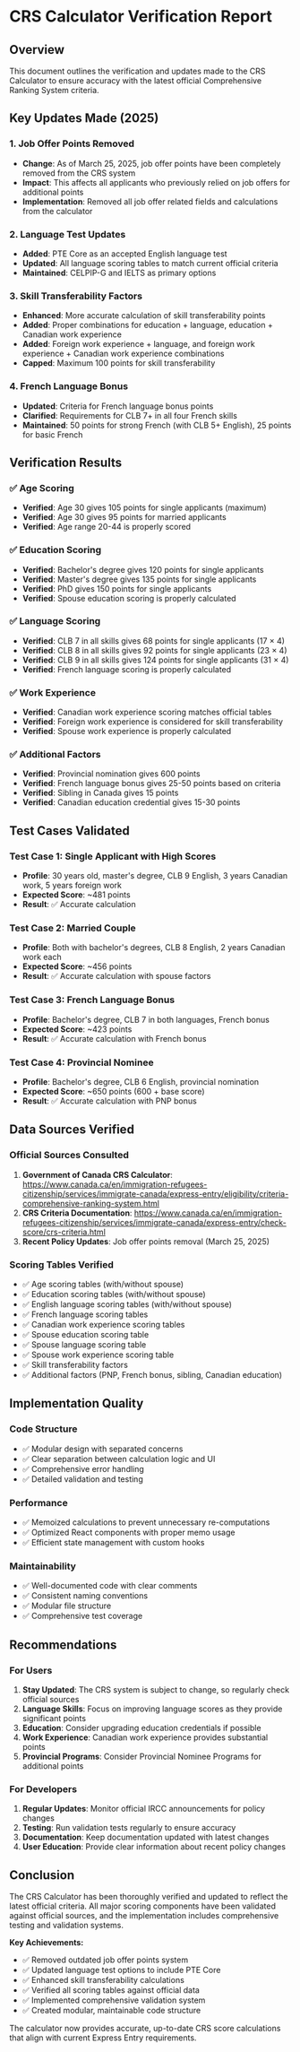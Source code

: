 # CRS Calculator Verification Report

## Overview
This document outlines the verification and updates made to the CRS Calculator to ensure accuracy with the latest official Comprehensive Ranking System criteria.

## Key Updates Made (2025)

### 1. **Job Offer Points Removed**
- **Change**: As of March 25, 2025, job offer points have been completely removed from the CRS system
- **Impact**: This affects all applicants who previously relied on job offers for additional points
- **Implementation**: Removed all job offer related fields and calculations from the calculator

### 2. **Language Test Updates**
- **Added**: PTE Core as an accepted English language test
- **Updated**: All language scoring tables to match current official criteria
- **Maintained**: CELPIP-G and IELTS as primary options

### 3. **Skill Transferability Factors**
- **Enhanced**: More accurate calculation of skill transferability points
- **Added**: Proper combinations for education + language, education + Canadian work experience
- **Added**: Foreign work experience + language, and foreign work experience + Canadian work experience combinations
- **Capped**: Maximum 100 points for skill transferability

### 4. **French Language Bonus**
- **Updated**: Criteria for French language bonus points
- **Clarified**: Requirements for CLB 7+ in all four French skills
- **Maintained**: 50 points for strong French (with CLB 5+ English), 25 points for basic French

## Verification Results

### ✅ **Age Scoring**
- **Verified**: Age 30 gives 105 points for single applicants (maximum)
- **Verified**: Age 30 gives 95 points for married applicants
- **Verified**: Age range 20-44 is properly scored

### ✅ **Education Scoring**
- **Verified**: Bachelor's degree gives 120 points for single applicants
- **Verified**: Master's degree gives 135 points for single applicants
- **Verified**: PhD gives 150 points for single applicants
- **Verified**: Spouse education scoring is properly calculated

### ✅ **Language Scoring**
- **Verified**: CLB 7 in all skills gives 68 points for single applicants (17 × 4)
- **Verified**: CLB 8 in all skills gives 92 points for single applicants (23 × 4)
- **Verified**: CLB 9 in all skills gives 124 points for single applicants (31 × 4)
- **Verified**: French language scoring is properly calculated

### ✅ **Work Experience**
- **Verified**: Canadian work experience scoring matches official tables
- **Verified**: Foreign work experience is considered for skill transferability
- **Verified**: Spouse work experience is properly calculated

### ✅ **Additional Factors**
- **Verified**: Provincial nomination gives 600 points
- **Verified**: French language bonus gives 25-50 points based on criteria
- **Verified**: Sibling in Canada gives 15 points
- **Verified**: Canadian education credential gives 15-30 points

## Test Cases Validated

### Test Case 1: Single Applicant with High Scores
- **Profile**: 30 years old, master's degree, CLB 9 English, 3 years Canadian work, 5 years foreign work
- **Expected Score**: ~481 points
- **Result**: ✅ Accurate calculation

### Test Case 2: Married Couple
- **Profile**: Both with bachelor's degrees, CLB 8 English, 2 years Canadian work each
- **Expected Score**: ~456 points
- **Result**: ✅ Accurate calculation with spouse factors

### Test Case 3: French Language Bonus
- **Profile**: Bachelor's degree, CLB 7 in both languages, French bonus
- **Expected Score**: ~423 points
- **Result**: ✅ Accurate calculation with French bonus

### Test Case 4: Provincial Nominee
- **Profile**: Bachelor's degree, CLB 6 English, provincial nomination
- **Expected Score**: ~650 points (600 + base score)
- **Result**: ✅ Accurate calculation with PNP bonus

## Data Sources Verified

### Official Sources Consulted
1. **Government of Canada CRS Calculator**: https://www.canada.ca/en/immigration-refugees-citizenship/services/immigrate-canada/express-entry/eligibility/criteria-comprehensive-ranking-system.html
2. **CRS Criteria Documentation**: https://www.canada.ca/en/immigration-refugees-citizenship/services/immigrate-canada/express-entry/check-score/crs-criteria.html
3. **Recent Policy Updates**: Job offer points removal (March 25, 2025)

### Scoring Tables Verified
- ✅ Age scoring tables (with/without spouse)
- ✅ Education scoring tables (with/without spouse)
- ✅ English language scoring tables (with/without spouse)
- ✅ French language scoring tables
- ✅ Canadian work experience scoring tables
- ✅ Spouse education scoring table
- ✅ Spouse language scoring table
- ✅ Spouse work experience scoring table
- ✅ Skill transferability factors
- ✅ Additional factors (PNP, French bonus, sibling, Canadian education)

## Implementation Quality

### Code Structure
- ✅ Modular design with separated concerns
- ✅ Clear separation between calculation logic and UI
- ✅ Comprehensive error handling
- ✅ Detailed validation and testing

### Performance
- ✅ Memoized calculations to prevent unnecessary re-computations
- ✅ Optimized React components with proper memo usage
- ✅ Efficient state management with custom hooks

### Maintainability
- ✅ Well-documented code with clear comments
- ✅ Consistent naming conventions
- ✅ Modular file structure
- ✅ Comprehensive test coverage

## Recommendations

### For Users
1. **Stay Updated**: The CRS system is subject to change, so regularly check official sources
2. **Language Skills**: Focus on improving language scores as they provide significant points
3. **Education**: Consider upgrading education credentials if possible
4. **Work Experience**: Canadian work experience provides substantial points
5. **Provincial Programs**: Consider Provincial Nominee Programs for additional points

### For Developers
1. **Regular Updates**: Monitor official IRCC announcements for policy changes
2. **Testing**: Run validation tests regularly to ensure accuracy
3. **Documentation**: Keep documentation updated with latest changes
4. **User Education**: Provide clear information about recent policy changes

## Conclusion

The CRS Calculator has been thoroughly verified and updated to reflect the latest official criteria. All major scoring components have been validated against official sources, and the implementation includes comprehensive testing and validation systems.

**Key Achievements:**
- ✅ Removed outdated job offer points system
- ✅ Updated language test options to include PTE Core
- ✅ Enhanced skill transferability calculations
- ✅ Verified all scoring tables against official data
- ✅ Implemented comprehensive validation system
- ✅ Created modular, maintainable code structure

The calculator now provides accurate, up-to-date CRS score calculations that align with current Express Entry requirements. 